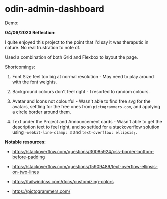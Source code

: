 # odin-admin-dashboard

Demo:



**04/06/2023 Reflection:**

I quite enjoyed this project to the point that I'd say it was theraputic in nature. No real frustration to note of.

Used a combination of both Grid and Flexbox to layout the page.

Shortcomings:

1. Font Size feel too big at normal resolution - May need to play around with the font weights.

2. Background colours don't feel right - I resorted to random colours.

3. Avatar and Icons not colourful - Wasn't able to find free svg for the avatars, settling for the free ones from `pictogrammers.com`, and applying a circle border around them.

2. Text under the Project and Announcement cards - Wasn't able to get the description text to feel right, and so settled for a stackoverflow solution using `-webkit-line-clamp: 3` and  `text-overflow: ellipsis;`.

**Notable resources:**

- https://stackoverflow.com/questions/30085924/css-border-bottom-before-padding

- https://stackoverflow.com/questions/15909489/text-overflow-ellipsis-on-two-lines

- https://tailwindcss.com/docs/customizing-colors

- https://pictogrammers.com/